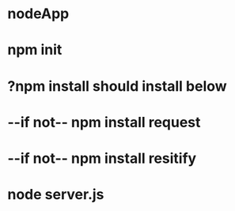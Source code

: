 # nodeApp
# npm init
# ?npm install should install below
# --if not-- npm install request
# --if not-- npm install resitify
# node server.js
